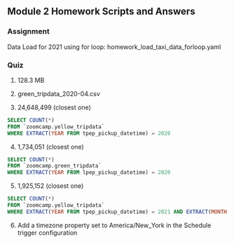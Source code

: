 ## Module 2 Homework Scripts and Answers

### Assignment 
Data Load for 2021 using for loop: homework_load_taxi_data_forloop.yaml

### Quiz
1. 128.3 MB

2. green_tripdata_2020-04.csv

3. 24,648,499 (closest one)
```SQL 
SELECT COUNT(*) 
FROM `zoomcamp.yellow_tripdata` 
WHERE EXTRACT(YEAR FROM tpep_pickup_datetime) = 2020
```

4. 1,734,051 (closest one)
```SQL
SELECT COUNT(*) 
FROM `zoomcamp.green_tripdata` 
WHERE EXTRACT(YEAR FROM lpep_pickup_datetime) = 2020
```

5. 1,925,152 (closest one)
```SQL 
SELECT COUNT(*) 
FROM `zoomcamp.yellow_tripdata` 
WHERE EXTRACT(YEAR FROM tpep_pickup_datetime) = 2021 AND EXTRACT(MONTH FROM tpep_pickup_datetime) = 3
```

6. Add a timezone property set to America/New_York in the Schedule trigger configuration


